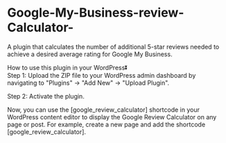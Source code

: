 # Google-My-Business-review-Calculator-
A plugin that calculates the number of additional 5-star reviews needed to achieve a desired average rating for Google My Business.

How to use this plugin in your WordPress⏬
<br>
Step 1: Upload the ZIP file to your WordPress admin dashboard by navigating to "Plugins" -> "Add New" -> "Upload Plugin".

Step 2: Activate the plugin.

Now, you can use the [google_review_calculator] shortcode in your WordPress content editor to display the Google Review Calculator on any page or post. For example, create a new page and add the shortcode [google_review_calculator].
